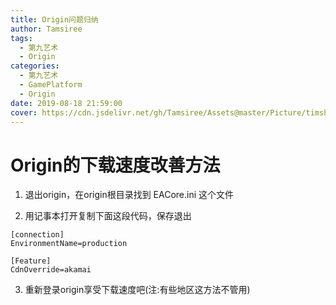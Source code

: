 ```yaml
---
title: Origin问题归纳
author: Tamsiree
tags:
  - 第九艺术
  - Origin
categories:
  - 第九艺术
  - GamePlatform
  - Origin
date: 2019-08-18 21:59:00
cover: https://cdn.jsdelivr.net/gh/Tamsiree/Assets@master/Picture/timshowrqg.jpeg
---
```

# Origin的下载速度改善方法
1. 退出origin，在origin根目录找到 EACore.ini 这个文件  

2. 用记事本打开复制下面这段代码，保存退出

```
[connection]
EnvironmentName=production

[Feature]
CdnOverride=akamai
```

3. 重新登录origin享受下载速度吧(注:有些地区这方法不管用)